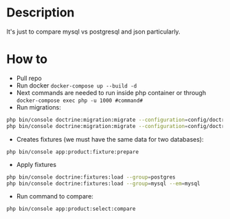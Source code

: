 # Description

It's just to compare mysql vs postgresql and json particularly.

# How to

* Pull repo
* Run docker `docker-compose up --build -d`
* Next commands are needed to run inside php container or through
  `docker-compose exec php -u 1000 #command#`
* Run migrations:

```bash
php bin/console doctrine:migration:migrate --configuration=config/doctrine_migrations/postgres.yaml
php bin/console doctrine:migration:migrate --configuration=config/doctrine_migrations/mysql.yaml
```

* Creates fixtures (we must have the same data for two databases):

```shell 
php bin/console app:product:fixture:prepare
```

* Apply fixtures

```bash
php bin/console doctrine:fixtures:load --group=postgres
php bin/console doctrine:fixtures:load --group=mysql --em=mysql
```

* Run command to compare:

```shell
php bin/console app:product:select:compare
```


